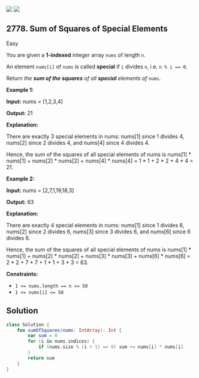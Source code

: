 [![](https://img.shields.io/github/stars/javadev/LeetCode-in-Kotlin?label=Stars&style=flat-square)](https://github.com/javadev/LeetCode-in-Kotlin)
[![](https://img.shields.io/github/forks/javadev/LeetCode-in-Kotlin?label=Fork%20me%20on%20GitHub%20&style=flat-square)](https://github.com/javadev/LeetCode-in-Kotlin/fork)

## 2778\. Sum of Squares of Special Elements

Easy

You are given a **1-indexed** integer array `nums` of length `n`.

An element `nums[i]` of `nums` is called **special** if `i` divides `n`, i.e. `n % i == 0`.

Return _the **sum of the squares** of all **special** elements of_ `nums`.

**Example 1:**

**Input:** nums = [1,2,3,4]

**Output:** 21

**Explanation:**

There are exactly 3 special elements in nums: nums[1] since 1 divides 4, nums[2] since 2 divides 4, and nums[4] since 4 divides 4.

Hence, the sum of the squares of all special elements of nums is nums[1] \* nums[1] + nums[2] \* nums[2] + nums[4] \* nums[4] = 1 \* 1 + 2 \* 2 + 4 \* 4 = 21. 

**Example 2:**

**Input:** nums = [2,7,1,19,18,3]

**Output:** 63

**Explanation:**

There are exactly 4 special elements in nums: nums[1] since 1 divides 6, nums[2] since 2 divides 6, nums[3] since 3 divides 6, and nums[6] since 6 divides 6.

Hence, the sum of the squares of all special elements of nums is nums[1] \* nums[1] + nums[2] \* nums[2] + nums[3] \* nums[3] + nums[6] \* nums[6] = 2 \* 2 + 7 \* 7 + 1 \* 1 + 3 \* 3 = 63. 

**Constraints:**

*   `1 <= nums.length == n <= 50`
*   `1 <= nums[i] <= 50`

## Solution

```kotlin
class Solution {
    fun sumOfSquares(nums: IntArray): Int {
        var sum = 0
        for (i in nums.indices) {
            if (nums.size % (i + 1) == 0) sum += nums[i] * nums[i]
        }
        return sum
    }
}
```